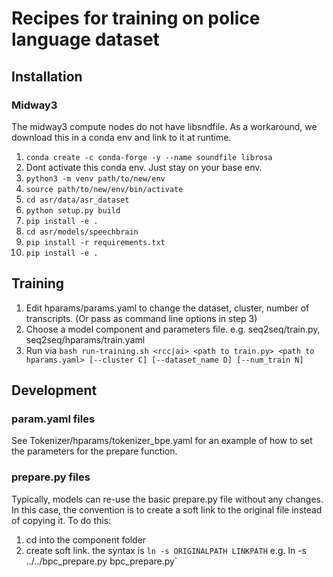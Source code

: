 # Recipes for training on police language dataset

## Installation
### Midway3
The midway3 compute nodes do not have libsndfile. As a workaround, we download this in a conda env and link to it at runtime. 
1. `conda create -c conda-forge -y --name soundfile librosa`
2. Dont activate this conda env. Just stay on your base env.
3. `python3 -m venv path/to/new/env` 
4. `source path/to/new/env/bin/activate`
5. `cd asr/data/asr_dataset`
6.  `python setup.py build`
7.  `pip install -e .`
8.  `cd asr/models/speechbrain`
9.  `pip install -r requirements.txt`
10.  `pip install -e .`

## Training
1. Edit hparams/params.yaml to change the dataset, cluster, number of transcripts.
    (Or pass as command line options in step 3)
2. Choose a model component and parameters file. e.g. seq2seq/train.py, seq2seq/hparams/train.yaml
3. Run via `bash run-training.sh <rcc|ai> <path to train.py> <path to hparams.yaml> [--cluster C] [--dataset_name D] [--num_train N]`

## Development
### param.yaml files
See Tokenizer/hparams/tokenizer\_bpe.yaml for an example of how to set the parameters for the prepare function. 

### prepare.py files
Typically, models can re-use the basic prepare.py file without any changes. In this case, the convention is to create a soft link to the original file instead of copying it. To do this:
1. cd into the component folder
2. create soft link. the syntax is `ln -s ORIGINALPATH LINKPATH` e.g. ln -s ../../bpc\_prepare.py bpc\_prepare.py`
